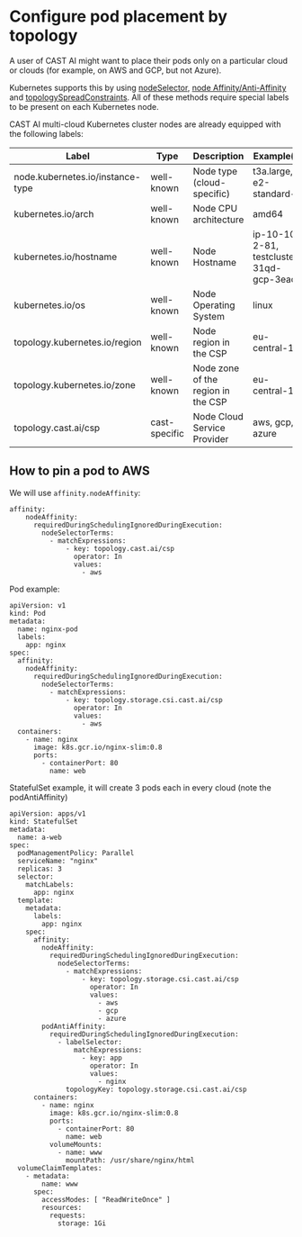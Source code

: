 # Configure pod placement by topology

 A user of CAST AI might want to place their pods only on a particular cloud or clouds (for example, on AWS and GCP, but
 not Azure).

Kubernetes supports this by using
[nodeSelector](https://kubernetes.io/docs/concepts/scheduling-eviction/assign-pod-node/#nodeselector),
[node Affinity/Anti-Affinity](https://kubernetes.io/docs/concepts/scheduling-eviction/assign-pod-node/#affinity-and-anti-affinity)
and [topologySpreadConstraints](https://kubernetes.io/docs/concepts/workloads/pods/pod-topology-spread-constraints/).
All of these methods require special labels to be present on each Kubernetes node.

CAST AI multi-cloud Kubernetes cluster nodes are already equipped with the following labels:

| Label | Type| Description | Example(s)|
| ------------ | ------------- | ------------ | ------------ |
| node.kubernetes.io/instance-type | well-known  | Node type (cloud-specific) | t3a.large, e2-standard-4 |
| kubernetes.io/arch | well-known  | Node CPU architecture | amd64 |
| kubernetes.io/hostname | well-known  | Node Hostname | ip-10-10-2-81, testcluster-31qd-gcp-3ead |
| kubernetes.io/os | well-known  | Node Operating System | linux |
| topology.kubernetes.io/region | well-known | Node region in the CSP | eu-central-1 |
| topology.kubernetes.io/zone | well-known | Node zone of the region in the CSP | eu-central-1a |
| topology.cast.ai/csp | cast-specific | Node Cloud Service Provider | aws, gcp, azure |

## How to pin a pod to AWS

We will use `affinity.nodeAffinity`:

```
affinity:
    nodeAffinity:
      requiredDuringSchedulingIgnoredDuringExecution:
        nodeSelectorTerms:
          - matchExpressions:
              - key: topology.cast.ai/csp
                operator: In
                values:
                  - aws
```

Pod example:

```
apiVersion: v1
kind: Pod
metadata:
  name: nginx-pod
  labels:
    app: nginx
spec:
  affinity:
    nodeAffinity:
      requiredDuringSchedulingIgnoredDuringExecution:
        nodeSelectorTerms:
          - matchExpressions:
              - key: topology.storage.csi.cast.ai/csp
                operator: In
                values:
                  - aws
  containers:
    - name: nginx
      image: k8s.gcr.io/nginx-slim:0.8
      ports:
        - containerPort: 80
          name: web
```

StatefulSet example, it will create 3 pods each in every cloud (note the podAntiAffinity)

```
apiVersion: apps/v1
kind: StatefulSet
metadata:
  name: a-web
spec:
  podManagementPolicy: Parallel
  serviceName: "nginx"
  replicas: 3
  selector:
    matchLabels:
      app: nginx
  template:
    metadata:
      labels:
        app: nginx
    spec:
      affinity:
        nodeAffinity:
          requiredDuringSchedulingIgnoredDuringExecution:
            nodeSelectorTerms:
              - matchExpressions:
                  - key: topology.storage.csi.cast.ai/csp
                    operator: In
                    values:
                      - aws
                      - gcp
                      - azure
        podAntiAffinity:
          requiredDuringSchedulingIgnoredDuringExecution:
            - labelSelector:
                matchExpressions:
                  - key: app
                    operator: In
                    values:
                      - nginx
              topologyKey: topology.storage.csi.cast.ai/csp
      containers:
        - name: nginx
          image: k8s.gcr.io/nginx-slim:0.8
          ports:
            - containerPort: 80
              name: web
          volumeMounts:
            - name: www
              mountPath: /usr/share/nginx/html
  volumeClaimTemplates:
    - metadata:
        name: www
      spec:
        accessModes: [ "ReadWriteOnce" ]
        resources:
          requests:
            storage: 1Gi
```
